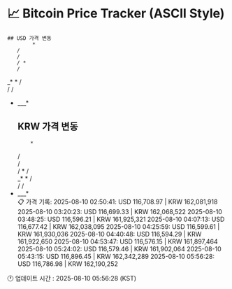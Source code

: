 # 📈 Bitcoin Price Tracker (ASCII Style)
    ## USD 가격 변동 
            * 
       /  
       /  
       / *
       /  
_* *   /  
  /    /  
  * ___*  
    ## KRW 가격 변동
            * 
       /  
       /  
       / *
       /  
_* *   /  
  /    /  
  * ___*  
    📋 가격 기록:
    2025-08-10 02:50:41: USD 116,708.97 | KRW 162,081,918
2025-08-10 03:20:23: USD 116,699.33 | KRW 162,068,522
2025-08-10 03:48:25: USD 116,596.21 | KRW 161,925,321
2025-08-10 04:07:13: USD 116,677.42 | KRW 162,038,095
2025-08-10 04:25:59: USD 116,599.61 | KRW 161,930,036
2025-08-10 04:40:48: USD 116,594.29 | KRW 161,922,650
2025-08-10 04:53:47: USD 116,576.15 | KRW 161,897,464
2025-08-10 05:24:02: USD 116,579.46 | KRW 161,902,064
2025-08-10 05:43:15: USD 116,896.45 | KRW 162,342,289
2025-08-10 05:56:28: USD 116,786.98 | KRW 162,190,252
    
🕐 업데이트 시간 : 2025-08-10 05:56:28 (KST)
